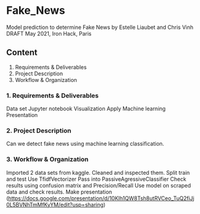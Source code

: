 # Fake_News
Model prediction to determine Fake News
by Estelle Liaubet and Chris Vinh
DRAFT May 2021, Iron Hack, Paris

## Content
1. Requirements & Deliverables
2. Project Description
3. Workflow & Organization


### 1. Requirements & Deliverables
Data set
Jupyter notebook
Visualization 
Apply Machine learning
Presentation


### 2. Project Description
Can we detect fake news using machine learning classification. 


### 3. Workflow & Organization
Imported 2 data sets from kaggle.
Cleaned and inspected them.
Split train and test
Use TfidfVectorizer 
Pass into PassiveAgressiveClassifier
Check results using confusion matrix and Precision/Recall
Use model on scraped data and check results. 
Make presentation (https://docs.google.com/presentation/d/10KIh1QW8Tsh8utRVCeo_TuQ2fiJj0L5BVNhTmMfKyYM/edit?usp=sharing)